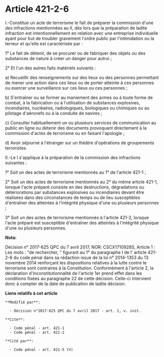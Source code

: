 # Article 421-2-6

I.-Constitue un acte de terrorisme le fait de préparer la commission d'une des infractions mentionnées au II, dès lors que la
préparation de ladite infraction est intentionnellement en relation avec une entreprise individuelle ayant pour but de
troubler gravement l'ordre public par l'intimidation ou la terreur et qu'elle est caractérisée par :

1° Le fait de détenir, de se procurer ou de fabriquer des objets ou des substances de nature à créer un danger pour autrui ;

2° Et l'un des autres faits matériels suivants :

a) Recueillir des renseignements sur des lieux ou des personnes permettant de mener une action dans ces lieux ou de porter
atteinte à ces personnes ou exercer une surveillance sur ces lieux ou ces personnes ;

b) S'entraîner ou se former au maniement des armes ou à toute forme de combat, à la fabrication ou à l'utilisation de
substances explosives, incendiaires, nucléaires, radiologiques, biologiques ou chimiques ou au pilotage d'aéronefs ou à la
conduite de navires ;

c) Consulter habituellement un ou plusieurs services de communication au public en ligne ou détenir des documents provoquant
directement à la commission d'actes de terrorisme ou en faisant l'apologie ;

d) Avoir séjourné à l'étranger sur un théâtre d'opérations de groupements terroristes.

II.-Le I s'applique à la préparation de la commission des infractions suivantes :

1° Soit un des actes de terrorisme mentionnés au 1° de l'article 421-1 ;

2° Soit un des actes de terrorisme mentionnés au 2° du même article 421-1, lorsque l'acte préparé consiste en des
destructions, dégradations ou détériorations par substances explosives ou incendiaires devant être réalisées dans des
circonstances de temps ou de lieu susceptibles d'entraîner des atteintes à l'intégrité physique d'une ou plusieurs
personnes ;

3° Soit un des actes de terrorisme mentionnés à l'article 421-2, lorsque l'acte préparé est susceptible d'entraîner des
atteintes à l'intégrité physique d'une ou plusieurs personnes.

**Nota:**

Décision n° 2017-625 QPC du 7 avril 2017, NOR: CSCX1710928S, Article 1 : Les mots : "de rechercher, " figurant au 1° du
paragraphe I de l' article 421-2-6 du code pénal dans sa rédaction issue de la loi n° 2014-1353 du 13 novembre 2014
renforçant les dispositions relatives à la lutte contre le terrorisme sont contraires à la Constitution. Conformément à
l'article 2, la déclaration d'inconstitutionnalité de l'article 1er prend effet dans les conditions fixées au paragraphe 22
de cette décision. Celle-ci intervient donc à compter de la date de publication de ladite décision.

**Liens relatifs à cet article**

	**Modifié par**:

	  - Décision n°2017-625 QPC du 7 avril 2017 - art. 1, v. init.

	**Cite**:

	  - Code pénal - art. 421-1
	  - Code pénal - art. 421-2

	**Cité par**:

	  - Code pénal - art. 421-5 (V)
